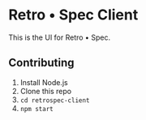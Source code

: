 # Retro • Spec Client

This is the UI for Retro • Spec.

## Contributing

1. Install Node.js
2. Clone this repo
3. `cd retrospec-client`
4. `npm start`
